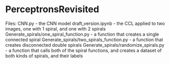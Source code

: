 # PerceptronsRevisited

Files:
CNN.py - the CNN model
draft_version.ipynb - the CCL applied to two images, one with 1 spiral, and one with 2 spirals
Generate_spirals/one_spiral_function.py - a function that creates a single connected spiral
Generate_spirals/two_spirals_function.py - a function that creates disconnected double spirals
Generate_spirals/randomize_spirals.py - a function that calls both of the spiral functions, and creates a dataset of both kinds of spirals, and their labels
